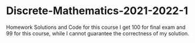 # Discrete-Mathematics-2021-2022-1
Homework Solutions and Code for this course
I get 100 for final exam and 99 for this course, while I cannot guarantee the correctness of my solution.
